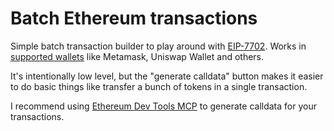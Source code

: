 # Batch Ethereum transactions

Simple batch transaction builder to play around with [EIP-7702](https://eips.ethereum.org/EIPS/eip-7702). Works in [supported wallets](https://7702beat.swiss-knife.xyz/) like Metamask, Uniswap Wallet and others.

It's intentionally low level, but the "generate calldata" button makes it easier to do basic things like transfer a bunch of tokens in a single transaction.

I recommend using [Ethereum Dev Tools MCP](https://github.com/gskril/ethereum-mcp) to generate calldata for your transactions.
